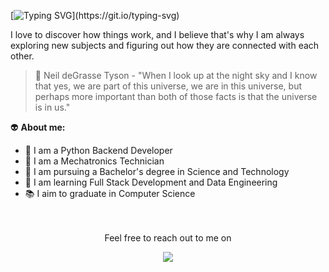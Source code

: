 [![Typing SVG](https://readme-typing-svg.demolab.com?font=National+Park&weight=600&size=22&pause=1000&color=DA4A2B&vCenter=true&width=500&lines=Welcome+to+my+GitHub%2C+I+am+Jenifer+Souza.)](https://git.io/typing-svg)

I love to discover how things work, and I believe that's why I am always exploring new subjects and figuring out how they are connected with each other.

> :milky_way:  Neil deGrasse Tyson - "When I look up at the night sky and I know that yes, we are part of this universe, we are in this universe, but perhaps more important than both of those facts is that the universe is in us."

:alien:  **About me:**

- :snake: I am a Python Backend Developer
- :wrench: I am a Mechatronics Technician
- :microscope: I am pursuing a Bachelor's degree in Science and Technology
- :seedling: I am learning Full Stack Development and Data Engineering
- :books: I aim to graduate in Computer Science


<p align="center">
    </br>
    </br>
  Feel free to reach out to me on
</p>

<p align="center">
  <a href="https://www.linkedin.com/in/jeniferss/"><img src="https://img.shields.io/badge/LinkedIn-0077B5?style=for-the-badge&logo=linkedin&logoColor=white"></a> 
</p>

